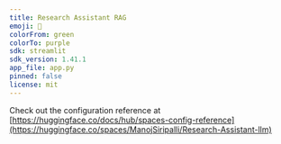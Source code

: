 ```yaml
---
title: Research Assistant RAG
emoji: 🐢
colorFrom: green
colorTo: purple
sdk: streamlit
sdk_version: 1.41.1
app_file: app.py
pinned: false
license: mit
---
```


Check out the configuration reference at [https://huggingface.co/docs/hub/spaces-config-reference](https://huggingface.co/spaces/ManojSiripalli/Research-Assistant-llm)
